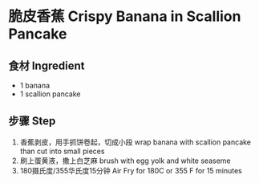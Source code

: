 # 脆皮香蕉 Crispy Banana in Scallion Pancake
## 食材 Ingredient
- 1 banana
- 1 scallion pancake
## 步骤 Step
1. 香蕉剥皮，用手抓饼卷起，切成小段 wrap banana with scallion pancake than cut into small pieces
2. 刷上蛋黄液，撒上白芝麻 brush with egg yolk and white seaseme
3. 180摄氏度/355华氏度15分钟 Air Fry for 180C or 355 F for 15 minutes


